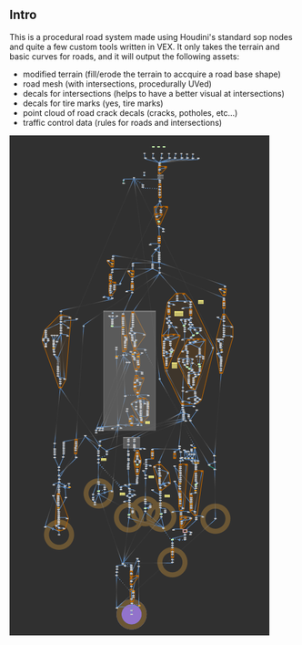 ## Intro

This is a procedural road system made using Houdini's standard sop nodes and quite a few custom tools written in VEX. It only takes the terrain and basic 
curves for roads, and it will output the following assets:
  - modified terrain (fill/erode the terrain to accquire a road base shape)
  - road mesh (with intersections, procedurally UVed)
  - decals for intersections (helps to have a better visual at intersections)
  - decals for tire marks (yes, tire marks)
  - point cloud of road crack decals (cracks, potholes, etc...)
  - traffic control data (rules for roads and intersections)

![screenshot](https://github.com/slcoddity/slcoddity.github.io/blob/08a0564e08299b0ba3fc3b35349f15413671105b/assets/Screenshot%202022-12-21%20111310.png)


##
